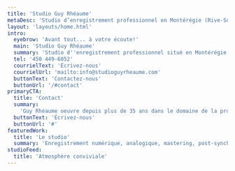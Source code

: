 ```yaml
---
title: 'Studio Guy Rhéaume'
metaDesc: 'Studio d’enregistrement professionnel en Montérégie (Rive-Sud de Montréal)'
layout: 'layouts/home.html'
intro:
  eyebrow: 'Avant tout... à votre écoute!'
  main: 'Studio Guy Rhéaume'
  summary: 'Studio d''enregistrement professionnel situé en Montérégie (Rive-Sud de Montréal)'
  tel: '450 449-6052'
  courrielText: 'Écrivez-nous'
  courrielUrl: 'mailto:info@studioguyrheaume.com'
  buttonText: 'Contactez-nous'
  buttonUrl: '/#contact'
primaryCTA:
  title: 'Contact'
  summary:
    'Guy Rhéaume oeuvre depuis plus de 35 ans dans le domaine de la production de disques. Il est à l’origine de plusieurs enregistrements à succès. Il occupe la majeure partie de son temps à travailler pour le Studio Guy Rhéaume à titre de directeur musical, conseiller à la production, responsable des arrangements sonores et ingénieur.'
  buttonText: 'Écrivez-nous'
  buttonUrl: '#'
featuredWork:
  title: 'Le studio'
  summary: 'Enregistrement numérique, analogique, mastering, post-synchro? No problemo :-)'
studioFeed:
  title: 'Atmosphère conviviale'
---
```

